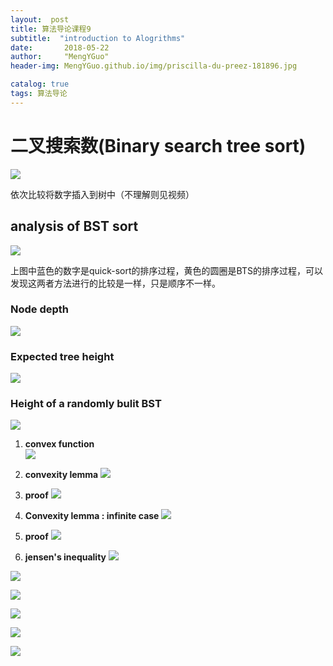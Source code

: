 ```yaml
---
layout:  post  
title: 算法导论课程9
subtitle:  "introduction to Alogrithms"
date:       2018-05-22
author:     "MengYGuo"
header-img: MengYGuo.github.io/img/priscilla-du-preez-181896.jpg

catalog: true
tags: 算法导论
---
```


# 二叉搜索数(Binary search tree sort)

![](https://github.com/MengYGuo/MengYGuo.github.io/blob/master/img/算法导论image/class9-1.png?raw=true)

依次比较将数字插入到树中（不理解则见视频）

## analysis of BST sort
![](https://github.com/MengYGuo/MengYGuo.github.io/blob/master/img/算法导论image/class9-2.png?raw=true)

上图中蓝色的数字是quick-sort的排序过程，黄色的圆圈是BTS的排序过程，可以发现这两者方法进行的比较是一样，只是顺序不一样。

### Node depth 
![](https://github.com/MengYGuo/MengYGuo.github.io/blob/master/img/算法导论image/class9-3.png?raw=true)

### Expected tree height
![](https://github.com/MengYGuo/MengYGuo.github.io/blob/master/img/算法导论image/class9-4.png?raw=true)

### Height of a randomly bulit BST
![](https://github.com/MengYGuo/MengYGuo.github.io/blob/master/img/算法导论image/class9-5.png?raw=true)
    
  1. **convex function**  
![](https://github.com/MengYGuo/MengYGuo.github.io/blob/master/img/算法导论image/class9-6.png?raw=true)

  2. **convexity lemma**
![](https://github.com/MengYGuo/MengYGuo.github.io/blob/master/img/算法导论image/class9-7.png?raw=true)

  3. **proof**
![](https://github.com/MengYGuo/MengYGuo.github.io/blob/master/img/算法导论image/class9-8.png?raw=true)

  4. **Convexity lemma : infinite case**
![](https://github.com/MengYGuo/MengYGuo.github.io/blob/master/img/算法导论image/class9-9.png?raw=true)

  5. **proof**
![](https://github.com/MengYGuo/MengYGuo.github.io/blob/master/img/算法导论image/class9-10.png?raw=true)

  6. **jensen's inequality**
![](https://github.com/MengYGuo/MengYGuo.github.io/blob/master/img/算法导论image/class9-11.png?raw=true)

![](https://github.com/MengYGuo/MengYGuo.github.io/blob/master/img/算法导论image/class9-12.png?raw=true)

![](https://github.com/MengYGuo/MengYGuo.github.io/blob/master/img/算法导论image/class9-13.png?raw=true)

![](https://github.com/MengYGuo/MengYGuo.github.io/blob/master/img/算法导论image/class9-14.png?raw=true)

![](https://github.com/MengYGuo/MengYGuo.github.io/blob/master/img/算法导论image/class9-15.png?raw=true)

![](https://github.com/MengYGuo/MengYGuo.github.io/blob/master/img/算法导论image/class9-16.png?raw=true)



